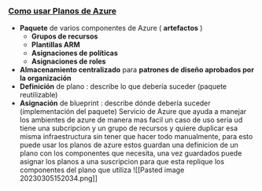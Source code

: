 ### [Como usar Planos de Azure](https://youtu.be/3rSCnAZPNfo?list=PLGjZwEtPN7j-Q59JYso3L4_yoCjj2syrM&t=228)
-   **Paquete** de varios componentes de Azure ( **artefactos** )
    -   **Grupos de recursos**
    -   **Plantillas ARM**
    -   **Asignaciones de políticas**
    -   **Asignaciones de roles**
-   **Almacenamiento centralizado** para **patrones de diseño aprobados por la organización**
-   **Definición** de plano : describe lo que debería suceder (paquete reutilizable)
-   **Asignación** de blueprint : describe dónde debería suceder (implementación del paquete)
Servicio de Azure que ayuda a manejar los ambientes de azure de manera mas facil un caso de uso seria ud tiene una subcripcion y un grupo de recursos y quiere duplicar esa misma infraestructura sin tener que hacer todo manualmente, para esto puede usar los planos de azure estos guardan una definicion de un plano con los componentes que necesita, una vez guardados puede asignar los planos a una suscripcion para que esta replique los componentes del plano que utiliza
![[Pasted image 20230305152034.png]]